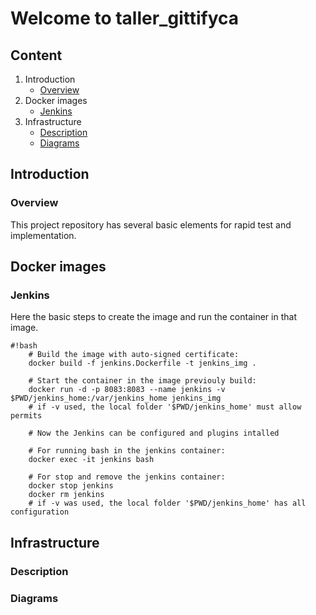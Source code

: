 # Welcome to **taller_gittifyca** #

## Content ##

1. Introduction
    * [Overview](#markdown-header-overview)
1. Docker images
    * [Jenkins](#markdown-header-jenkins)
1. Infrastructure
    * [Description](#markdown-header-description)
    * [Diagrams](#markdown-header-diagrams)

## Introduction

### Overview

This project repository has several basic elements for rapid test and implementation.

## Docker images

### Jenkins

Here the basic steps to create the image and run the container in that image.

```
#!bash
    # Build the image with auto-signed certificate:
    docker build -f jenkins.Dockerfile -t jenkins_img .

    # Start the container in the image previouly build:
    docker run -d -p 8083:8083 --name jenkins -v $PWD/jenkins_home:/var/jenkins_home jenkins_img
    # if -v used, the local folder '$PWD/jenkins_home' must allow permits
    
    # Now the Jenkins can be configured and plugins intalled

    # For running bash in the jenkins container:
    docker exec -it jenkins bash

    # For stop and remove the jenkins container:
    docker stop jenkins
    docker rm jenkins
    # if -v was used, the local folder '$PWD/jenkins_home' has all configuration
```

## Infrastructure

### Description

### Diagrams
